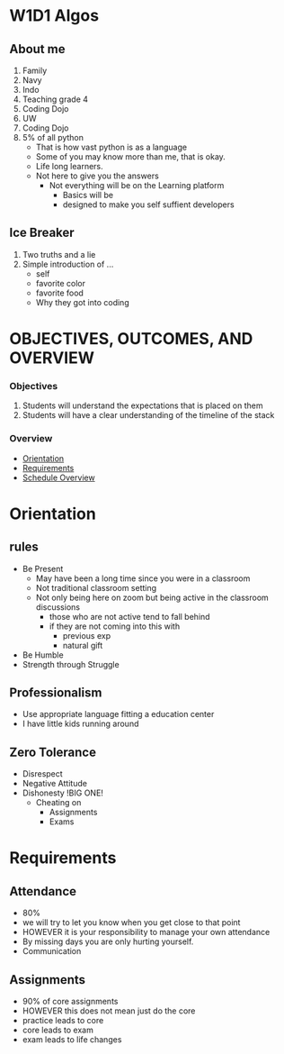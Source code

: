 # W1D1 Algos

## About me

1. Family
1. Navy
1. Indo
1. Teaching grade 4
1. Coding Dojo
1. UW
1. Coding Dojo
1. 5% of all python
   - That is how vast python is as a language
   - Some of you may know more than me, that is okay.
   - Life long learners.
   - Not here to give you the answers
     - Not everything will be on the Learning platform
       - Basics will be
       - designed to make you self suffient developers

## Ice Breaker

1. Two truths and a lie
1. Simple introduction of ...
   - self
   - favorite color
   - favorite food
   - Why they got into coding

# OBJECTIVES, OUTCOMES, AND OVERVIEW

### Objectives

1. Students will understand the expectations that is placed on them
1. Students will have a clear understanding of the timeline of the stack

### Overview

- [Orientation](#Orientation)
- [Requirements](#Requirements)
- [Schedule Overview](#Schedule-Overview)

# Orientation

## rules

- Be Present
  - May have been a long time since you were in a classroom
  - Not traditional classroom setting
  - Not only being here on zoom but being active in the classroom discussions
    - those who are not active tend to fall behind
    - if they are not coming into this with
      - previous exp
      - natural gift
- Be Humble
- Strength through Struggle

## Professionalism

- Use appropriate language fitting a education center
- I have little kids running around

## Zero Tolerance

- Disrespect
- Negative Attitude
- Dishonesty !BIG ONE!
  - Cheating on
    - Assignments
    - Exams

# Requirements

## Attendance

- 80%
- we will try to let you know when you get close to that point
- HOWEVER it is your responsibility to manage your own attendance
- By missing days you are only hurting yourself.
- Communication

## Assignments

- 90% of core assignments
- HOWEVER this does not mean just do the core
- practice leads to core
- core leads to exam
- exam leads to life changes
